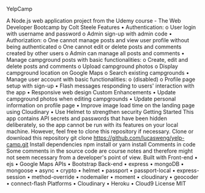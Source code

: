 YelpCamp
  
A Node.js web application project from the Udemy course - The Web Developer Bootcamp by Colt Steele
Features
•	Authentication:
o	User login with username and password
o	Admin sign-up with admin code
•	Authorization:
o	One cannot manage posts and view user profile without being authenticated
o	One cannot edit or delete posts and comments created by other users
o	Admin can manage all posts and comments
•	Manage campground posts with basic functionalities:
o	Create, edit and delete posts and comments
o	Upload campground photos
o	Display campground location on Google Maps
o	Search existing campgrounds
•	Manage user account with basic functionalities:
o	 (disabled)
o	Profile page setup with sign-up
•	Flash messages responding to users' interaction with the app
•	Responsive web design
Custom Enhancements
•	Update campground photos when editing campgrounds
•	Update personal information on profile page
•	Improve image load time on the landing page using Cloudinary
•	Use Helmet to strengthen security
Getting Started
This app contains API secrets and passwords that have been hidden deliberately, so the app cannot be run with its features on your local machine. However, feel free to clone this repository if necessary.
Clone or download this repository
git clone https://github.com/lucasweng/yelp-camp.git
Install dependencies
npm install
or
yarn install
Comments in code
Some comments in the source code are course notes and therefore might not seem necessary from a developer's point of view.
Built with
Front-end
•	ejs
•	Google Maps APIs
•	Bootstrap
Back-end
•	express
•	mongoDB
•	mongoose
•	async
•	crypto
•	helmet
•	passport
•	passport-local
•	express-session
•	method-override
•	nodemailer
•	moment
•	cloudinary
•	geocoder
•	connect-flash
Platforms
•	Cloudinary
•	Heroku
•	Cloud9
License
MIT
